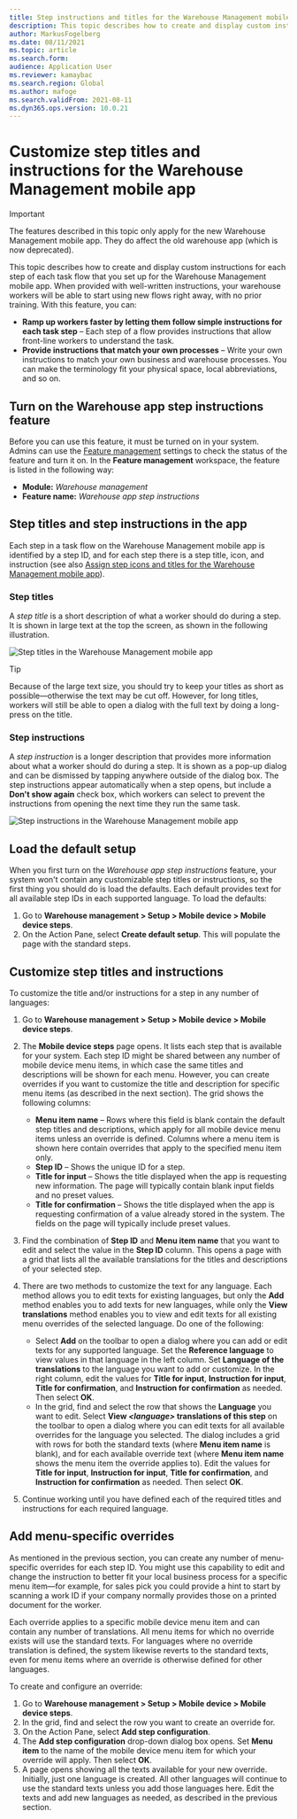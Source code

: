 ```yaml
---
title: Step instructions and titles for the Warehouse Management mobile app
description: This topic describes how to create and display custom instructions for each step of each task flow that you set up for the Warehouse Management mobile app.
author: MarkusFogelberg
ms.date: 08/11/2021
ms.topic: article
ms.search.form:
audience: Application User
ms.reviewer: kamaybac
ms.search.region: Global
ms.author: mafoge
ms.search.validFrom: 2021-08-11
ms.dyn365.ops.version: 10.0.21
---
```


# Customize step titles and instructions for the Warehouse Management mobile app

> [!IMPORTANT]
> The features described in this topic only apply for the new Warehouse Management mobile app. They do affect the old warehouse app (which is now deprecated).

This topic describes how to create and display custom instructions for each step of each task flow that you set up for the Warehouse Management mobile app. When provided with well-written instructions, your warehouse workers will be able to start using new flows right away, with no prior training. With this feature, you can:

- **Ramp up workers faster by letting them follow simple instructions for each task step** – Each step of a flow provides instructions that allow front-line workers to understand the task.
- **Provide instructions that match your own processes** – Write your own instructions to match your own business and warehouse processes. You can make the terminology fit your physical space, local abbreviations, and so on.

## Turn on the Warehouse app step instructions feature

Before you can use this feature, it must be turned on in your system. Admins can use the [Feature management](../../fin-ops-core/fin-ops/get-started/feature-management/feature-management-overview.md) settings to check the status of the feature and turn it on. In the **Feature management** workspace, the feature is listed in the following way:

- **Module:** *Warehouse management*
- **Feature name:** *Warehouse app step instructions*

## Step titles and step instructions in the app

Each step in a task flow on the Warehouse Management mobile app is identified by a step ID, and for each step there is a step title, icon, and instruction (see also [Assign step icons and titles for the Warehouse Management mobile app](step-icons-titles.md)).

### Step titles

A *step title* is a short description of what a worker should do during a step. It is shown in large text at the top the screen, as shown in the following illustration.

![Step titles in the Warehouse Management mobile app](media/wma-step-title.png "Step titles in the Warehouse Management mobile app")

> [!TIP]
> Because of the large text size, you should try to keep your titles as short as possible—otherwise the text may be cut off. However, for long titles, workers will still be able to open a dialog with the full text by doing a long-press on the title.

### Step instructions

A *step instruction* is a longer description that provides more information about what a worker should do during a step. It is shown as a pop-up dialog and can be dismissed by tapping anywhere outside of the dialog box. The step instructions appear automatically when a step opens, but include a **Don't show again** check box, which workers can select to prevent the instructions from opening the next time they run the same task.

![Step instructions in the Warehouse Management mobile app](media/wma-step-instructions.png "Step instructions in the Warehouse Management mobile app")

## Load the default setup

When you first turn on the *Warehouse app step instructions* feature, your system won't contain any customizable step titles or instructions, so the first thing you should do is load the defaults. Each default provides text for all available step IDs in each supported language. To load the defaults:

1. Go to **Warehouse management \> Setup \> Mobile device \> Mobile device steps**.
1. On the Action Pane, select **Create default setup**. This will populate the page with the standard steps.

## Customize step titles and instructions

To customize the title and/or instructions for a step in any number of languages:

1. Go to **Warehouse management \> Setup \> Mobile device \> Mobile device steps**.
1. The **Mobile device steps** page opens. It lists each step that is available for your system. Each step ID might be shared between any number of mobile device menu items, in which case the same titles and descriptions will be shown for each menu. However, you can create overrides if you want to customize the title and description for specific menu items (as described in the next section). The grid shows the following columns:
    - **Menu item name** – Rows where this field is blank contain the default step titles and descriptions, which apply for all mobile device menu items unless an override is defined. Columns where a menu item is shown here contain overrides that apply to the specified menu item only.
    - **Step ID** – Shows the unique ID for a step.
    - **Title for input** – Shows the title displayed when the app is requesting new information. The page will typically contain blank input fields and no preset values.
    - **Title for confirmation** – Shows the title displayed when the app is requesting confirmation of a value already stored in the system. The fields on the page will typically include preset values.

1. Find the combination of **Step ID** and **Menu item name** that you want to edit and select the value in the **Step ID** column. This opens a page with a grid that lists all the available translations for the titles and descriptions of your selected step.
1. There are two methods to customize the text for any language. Each method allows you to edit texts for existing languages, but only the **Add** method enables you to add texts for new languages, while only the **View translations** method enables you to view and edit texts for all existing menu overrides of the selected language. Do one of the following:
    - Select **Add** on the toolbar to open a dialog where you can add or edit texts for any supported language. Set the **Reference language** to view values in that language in the left column. Set **Language of the translations** to the language you want to add or customize. In the right column, edit the values for **Title for input**, **Instruction for input**, **Title for confirmation**, and **Instruction for confirmation** as needed. Then select **OK**.
    - In the grid, find and select the row that shows the **Language** you want to edit. Select **View *&lt;language&gt;* translations of this step** on the toolbar to open a dialog where you can edit texts for all available overrides for the language you selected. The dialog includes a grid with rows for both the standard texts (where **Menu item name** is blank), and for each available override text (where **Menu item name** shows the menu item the override applies to). Edit the values for **Title for input**, **Instruction for input**, **Title for confirmation**, and **Instruction for confirmation** as needed. Then select **OK**.

1. Continue working until you have defined each of the required titles and instructions for each required language.

## Add menu-specific overrides

As mentioned in the previous section, you can create any number of menu-specific overrides for each step ID. You might use this capability to edit and change the instruction to better fit your local business process for a specific menu item—for example, for sales pick you could provide a hint to start by scanning a work ID if your company normally provides those on a printed document for the worker.

Each override applies to a specific mobile device menu item and can contain any number of translations. All menu items for which no override exists will use the standard texts. For languages where no override translation is defined, the system likewise reverts to the standard texts, even for menu items where an override is otherwise defined for other languages.

To create and configure an override:

1. Go to **Warehouse management \> Setup \> Mobile device \> Mobile device steps**.
1. In the grid, find and select the row you want to create an override for.
1. On the Action Pane, select **Add step configuration**.
1. The **Add step configuration** drop-down dialog box opens. Set **Menu item** to the name of the mobile device menu item for which your override will apply. Then select **OK**.
1. A page opens showing all the texts available for your new override. Initially, just one language is created. All other languages will continue to use the standard texts unless you add those languages here. Edit the texts and add new languages as needed, as described in the previous section.
